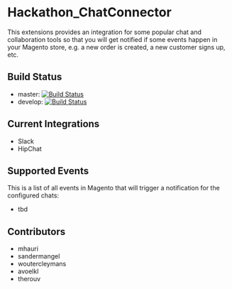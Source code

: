 # Hackathon_ChatConnector

This extensions provides an integration for some popular chat and collaboration tools so that you will get notified 
if some events happen in your Magento store, e.g. a new order is created, a new customer signs up, etc.

## Build Status

* master: [![Build Status](https://travis-ci.org/magento-hackathon/Hackathon_ChatConnector.svg?branch=master)](https://travis-ci.org/magento-hackathon/Hackathon_ChatConnector)
* develop: [![Build Status](https://travis-ci.org/magento-hackathon/Hackathon_ChatConnector.svg?branch=develop)](https://travis-ci.org/magento-hackathon/Hackathon_ChatConnector)

## Current Integrations

* Slack
* HipChat

## Supported Events

This is a list of all events in Magento that will trigger a notification for the configured chats:

* tbd

## Contributors

* mhauri
* sandermangel
* woutercleymans
* avoelkl
* therouv
